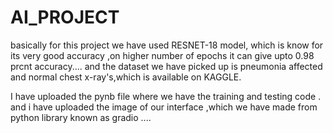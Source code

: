 # AI_PROJECT

basically for this project we have used RESNET-18 model, which is know for its very good accuracy ,on higher number of epochs it can give upto 0.98 prcnt accuracy....
and the dataset we have picked up is pneumonia affected and normal chest x-ray's,which is available on KAGGLE.

I have uploaded the pynb file where we have the training and testing code . 
and i have uploaded the image of our interface ,which we have made from python library known as gradio
....
